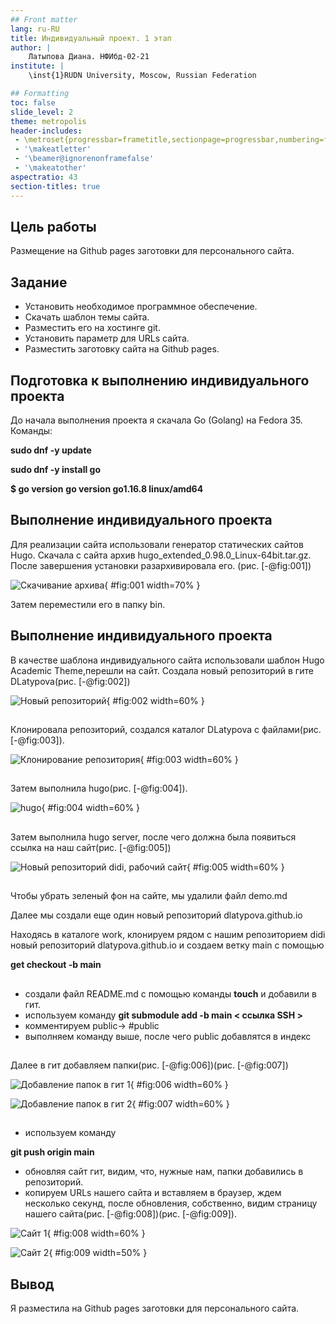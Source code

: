 ```yaml
---
## Front matter
lang: ru-RU
title: Индивидуальный проект. 1 этап
author: |
	Латыпова Диана. НФИбд-02-21
institute: |
	\inst{1}RUDN University, Moscow, Russian Federation

## Formatting
toc: false
slide_level: 2
theme: metropolis
header-includes: 
 - \metroset{progressbar=frametitle,sectionpage=progressbar,numbering=fraction}
 - '\makeatletter'
 - '\beamer@ignorenonframefalse'
 - '\makeatother'
aspectratio: 43
section-titles: true
---
```


## Цель работы

Размещение на Github pages заготовки для персонального сайта.

## Задание

- Установить необходимое программное обеспечение.
- Скачать шаблон темы сайта.
- Разместить его на хостинге git.
- Установить параметр для URLs сайта.
- Разместить заготовку сайта на Github pages.

## Подготовка к выполнению индивидуального проекта

До начала выполнения проекта я скачала Go (Golang) на Fedora 35. 
Команды:

**sudo dnf -y update**

**sudo dnf -y install go**

**$ go version**
**go version go1.16.8 linux/amd64**

## Выполнение индивидуального проекта

Для реализации сайта использовали генератор статических сайтов Hugo. Скачала с сайта архив hugo_extended_0.98.0_Linux-64bit.tar.gz. После завершения установки разархивировала его. (рис. [-@fig:001])

![Скачивание архива](image/1%20download.png){ #fig:001 width=70% }

Затем переместили его в папку bin.

## Выполнение индивидуального проекта

В качестве шаблона индивидуального сайта использовали шаблон Hugo Academic Theme,перешли на сайт. Создала новый репозиторий в гите DLatypova(рис. [-@fig:002])

![Новый репозиторий](image//3%20sozdaniye%20repositoriya.png){ #fig:002 width=60% }

## 

Клонировала репозиторий, создался каталог DLatypova с файлами(рис. [-@fig:003]).

![Клонирование репозитория](image/5%20clone.png){ #fig:003 width=60% }

## 

Затем выполнила hugo(рис. [-@fig:004]).

![hugo](image/6%20hugo.png){ #fig:004 width=60% }

## 

Затем выполнила hugo server, после чего должна была появиться ссылка на наш сайт(рис. [-@fig:005])

![Новый репозиторий didi, рабочий сайт](image/9%20sayt%20zarabotal.png){ #fig:005 width=60% }

## 

Чтобы убрать зеленый фон на сайте, мы удалили файл demo.md

Далее мы создали еще один новый репозиторий dlatypova.github.io

Находясь в каталоге work, клонируем рядом с нашим репозиторием didi новый репозиторий dlatypova.github.io и создаем ветку main с помощью 

**get checkout -b main**

## 

- cоздали файл README.md с помощью команды **touch** и добавили в гит.
- используем команду 
**git submodule add -b main < ссылка SSH >**
- комментируем public-> #public
- выполняем команду выше, после чего public добавлятся в индекс

## 

Далее в гит добавляем папки(рис. [-@fig:006])(рис. [-@fig:007])

![Добавление папок в гит 1](image/18%20dobavlenie%20papok.png){ #fig:006 width=60% }

![Добавление папок в гит 2](image/18%20dobavlenie%20papok%202.png){ #fig:007 width=60% }

## 

- используем команду  

**git push origin main**
- обновляя сайт гит, видим, что, нужные нам, папки добавились в репозиторий.
- копируем URLs нашего сайта и вставляем в браузер, ждем несколько секунд, после обновления, собственно, видим страницу нашего сайта(рис. [-@fig:008])(рис. [-@fig:009]).

![Сайт 1](image//20%20cayt.png){ #fig:008 width=60% }

![Сайт 2](image/20%20done.png){ #fig:009 width=50% }

## Вывод

Я разместила на Github pages заготовки для персонального сайта.
